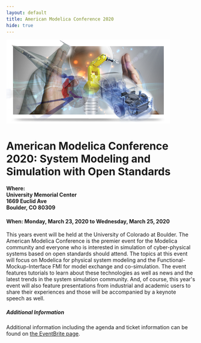 ```yaml
---
layout: default
title: American Modelica Conference 2020
hide: true
---
```


<div class="paddedLR pull-right">
  <img class="img-responsive graphic" src="/images/graphic.png"/>
</div>


<h1>American Modelica Conference 2020: System Modeling and Simulation with Open Standards</h1>

<h4><b>Where</b>:<br>
University Memorial Center<br>
1669 Euclid Ave<br>
Boulder, CO 80309<br>
</h4>
<h4><b>When</b>: Monday, March 23, 2020 to Wednesday, March 25, 2020</h4>

<p>
This years event will be held at the University of Colorado at Boulder.
The American Modelica Conference is the premier event for
the Modelica community and everyone who is interested in simulation of
cyber-physical systems based on open standards should attend.  The
topics at this event will focus on Modelica for physical system
modeling and the Functional-Mockup-Interface FMI for model exchange
and co-simulation. The event features tutorials to learn about these
technologies as well as news and the latest trends in the system
simulation community.  And, of course, this year's event will also
feature presentations from industrial and academic users to share
their experiences and those will be accompanied by a keynote speech as
well.
</p>

<h5>Additional Information</h5>

<p>
Additional information including the agenda and ticket information can be found on
<a href="https://www.eventbrite.com/e/american-modelica-conference-2020-tickets-64989712981">the EventBrite page</a>.
</p>
